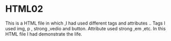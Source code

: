 # HTML02

This is a HTML file in which ,I had used different tags and attributes ..
Tags I used img, p , strong ,vedio and button.
Attribute used strong ,em ,etc.
In this HTML file I had demonstrate the life.
